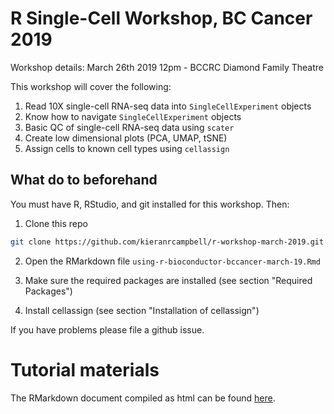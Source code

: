 # R Single-Cell Workshop, BC Cancer 2019

Workshop details: March 26th 2019 12pm -  BCCRC Diamond Family Theatre

This workshop will cover the following:

1. Read 10X single-cell RNA-seq data into `SingleCellExperiment` objects
2. Know how to navigate `SingleCellExperiment` objects
3. Basic QC of single-cell RNA-seq data using `scater`
4. Create low dimensional plots (PCA, UMAP, tSNE)
5. Assign cells to known cell types using `cellassign`

## What do to beforehand

You must have R, RStudio, and git installed for this workshop. Then:

1. Clone this repo

```bash
git clone https://github.com/kieranrcampbell/r-workshop-march-2019.git
```

2. Open the RMarkdown file `using-r-bioconductor-bccancer-march-19.Rmd`

3. Make sure the required packages are installed (see section "Required Packages")

4. Install cellassign (see section "Installation of cellassign")


If you have problems please file a github issue.

# Tutorial materials

The RMarkdown document compiled as html can be found [here](http://kieranrcampbell.github.io/r-workshop-march-2019).
